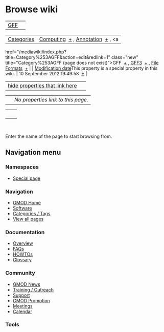 



<span id="top"></span>




# <span dir="auto">Browse wiki</span>






|                        |     |
|------------------------|-----|
| [GFF](/wiki/GFF "GFF") |     |

|  |  |
|----|----|
| [Categories](/wiki/Special%253ACategories "Special%253ACategories") | <span class="smwb-value">[Computing](/wiki/Category%253AComputing "Category%253AComputing")  <span class="smwsearch">[+](/wiki/Special%253ASearchByProperty/Computing "Special%253ASearchByProperty/Computing")</span></span> , <span class="smwb-value">[Annotation](/wiki/Category%253AAnnotation "Category%253AAnnotation")  <span class="smwsearch">[+](/wiki/Special%253ASearchByProperty/Annotation "Special%253ASearchByProperty/Annotation")</span></span> , <span class="smwb-value"><a
href="/mediawiki/index.php?title=Category%253AGFF&amp;action=edit&amp;redlink=1"
class="new" title="Category%253AGFF (page does not exist)">GFF</a>  <span class="smwsearch">[+](/wiki/Special%253ASearchByProperty/GFF "Special%253ASearchByProperty/GFF")</span></span> , <span class="smwb-value"><a
href="/mediawiki/index.php?title=Category%253AGFF3&amp;action=edit&amp;redlink=1"
class="new" title="Category%253AGFF3 (page does not exist)">GFF3</a>  <span class="smwsearch">[+](/wiki/Special%253ASearchByProperty/GFF3 "Special%253ASearchByProperty/GFF3")</span></span> , <span class="smwb-value"><a
href="/mediawiki/index.php?title=Category%253AFile_Formats&amp;action=edit&amp;redlink=1"
class="new" title="Category%253AFile Formats (page does not exist)">File
Formats</a>  <span class="smwsearch">[+](/wiki/Special%253ASearchByProperty/File-20Formats "Special%253ASearchByProperty/File-20Formats")</span></span> |
| <span class="smw-highlighter" data-type="1" state="inline" data-title="Property"><span class="smwbuiltin">[Modification date](/wiki/Property:Modification_date "Property:Modification date")</span><span class="smwttcontent">This property is a special property in this wiki.</span></span> | <span class="smwb-value">10 September 2012 19:49:58  <span class="smwsearch">[+](/wiki/Special%253ASearchByProperty/Modification-20date/10-20September-202012-2019:49:58 "Special%253ASearchByProperty/Modification-20date/10-20September-202012-2019:49:58")</span></span> |

<span id="smw_browse_incoming"></span>

|  |  |
|----|----|
| [hide properties that link here](/mediawiki/index.php?title=Special:Browse&offset=0&dir=out&article=GFF)  |  |

|     |                                    |
|-----|------------------------------------|
|     | *No properties link to this page.* |

|     |     |
|-----|-----|
|     |     |

 

Enter the name of the page to start browsing from.  








## Navigation menu



### Namespaces

- <span id="ca-nstab-special">[Special
  page](/wiki/Special%253ABrowse/GFF "This is a special page, you cannot edit the page itself")</span>






### Navigation



- <span id="n-GMOD-Home">[GMOD Home](/wiki/Main_Page)</span>
- <span id="n-Software">[Software](/wiki/GMOD_Components)</span>
- <span id="n-Categories-.2F-Tags">[Categories /
  Tags](/wiki/Categories)</span>
- <span id="n-View-all-pages">[View all
  pages](/wiki/Special:AllPages)</span>




### Documentation



- <span id="n-Overview">[Overview](/wiki/Overview)</span>
- <span id="n-FAQs">[FAQs](/wiki/Category%253AFAQ)</span>
- <span id="n-HOWTOs">[HOWTOs](/wiki/Category%253AHOWTO)</span>
- <span id="n-Glossary">[Glossary](/wiki/Glossary)</span>




### Community



- <span id="n-GMOD-News">[GMOD News](/wiki/GMOD_News)</span>
- <span id="n-Training-.2F-Outreach">[Training /
  Outreach](/wiki/Training_and_Outreach)</span>
- <span id="n-Support">[Support](/wiki/Support)</span>
- <span id="n-GMOD-Promotion">[GMOD
  Promotion](/wiki/GMOD_Promotion)</span>
- <span id="n-Meetings">[Meetings](/wiki/Meetings)</span>
- <span id="n-Calendar">[Calendar](/wiki/Calendar)</span>




### Tools












<!-- -->




